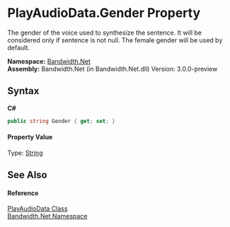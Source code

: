 ﻿# PlayAudioData.Gender Property 
 

The gender of the voice used to synthesize the sentence. It will be considered only if sentence is not null. The female gender will be used by default.

**Namespace:**&nbsp;<a href ="N_Bandwidth_Net.md">Bandwidth.Net</a><br />**Assembly:**&nbsp;Bandwidth.Net (in Bandwidth.Net.dll) Version: 3.0.0-preview

## Syntax

**C#**<br />
``` C#
public string Gender { get; set; }
```


#### Property Value
Type: <a href="http://msdn2.microsoft.com/en-us/library/s1wwdcbf" target="_blank">String</a>

## See Also


#### Reference
<a href ="T_Bandwidth_Net_PlayAudioData.md">PlayAudioData Class</a><br /><a href ="N_Bandwidth_Net.md">Bandwidth.Net Namespace</a><br />